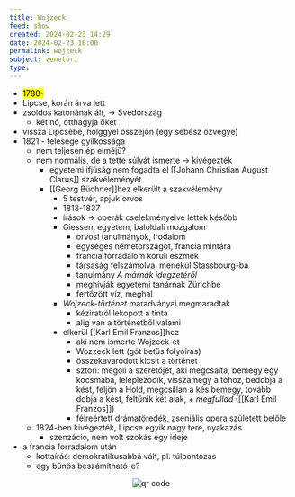 ```yaml
---
title: Wojzeck
feed: show
created: 2024-02-23 14:29
date: 2024-02-23 16:00
permalink: wojzeck
subject: zenetöri
type: 
---
```


- <mark>1780-</mark>
- Lipcse, korán árva lett
- zsoldos katonának ált, -> Svédország
	- két nő, otthagyja őket
- vissza Lipcsébe, hölggyel összejön (egy sebész özvegye)
- 1821 - felesége gyilkossága
	- nem teljesen ép elméjű?
	- nem normális, de a tette súlyát ismerte -> kivégezték
		- egyetemi ifjúság nem fogadta el [[Johann Christian August Clarus]] szakvéleményét
		- [[Georg Büchner]]hez elkerült a szakvélemény
			- 5 testvér, apjuk orvos
			- 1813-1837
			- írások -> operák cselekményeivé lettek később
			- Giessen, egyetem, baloldali mozgalom
				- orvosi tanulmányok, irodalom
				- egységes németországot, francia mintára
				- francia forradalom körüli eszmék
				- társaság felszámolva, menekül Stassbourg-ba
				- tanulmány *A márnák idegzetéről*
				- meghívják egyetemi tanárnak Zürichbe
				- fertőzött víz, meghal
			- *Wojzeck-történet* maradványai megmaradtak
				- kéziratról lekopott a tinta
				- alig van a történetből valami
			- elkerül [[Karl Emil Franzos]]hoz
				- aki nem ismerte Wojzeck-et
				- Wozzeck lett (gót betűs folyóírás)
				- összekavarodott kicsit a történet
				- sztori: megöli a szeretőjét, aki megcsalta, bemegy egy kocsmába, lelepleződik, visszamegy a tóhoz, bedobja a kést, feljön a Hold, megcsillan a kés bemegy, tovább dobja a kést, feltűnik két alak, *+ megfullad* ([[Karl Emil Franzos]])
				- félreértett drámatöredék, zseniális opera született belőle
	- 1824-ben kivégezték, Lipcse egyik nagy tere, nyakazás
		- szenzáció, nem volt szokás egy ideje
- a francia forradalom után
	- kottaírás: demokratikusabbá vált, pl. túlpontozás
	- egy bűnös beszámítható-e?

<p style="text-align: center;"><img src="https://chart.googleapis.com/chart?cht=qr&chl=https://notes.andrasdenes.com/wojzeck&chs=180x180&choe=UTF-8&chld=L|2" alt="qr code"></p>
